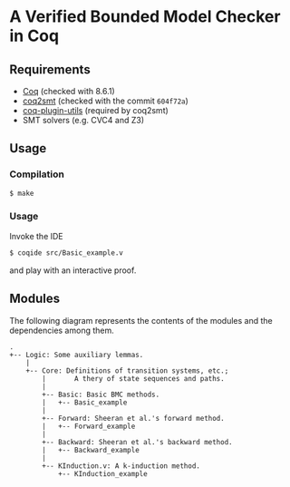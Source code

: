 # A Verified Bounded Model Checker in Coq

## Requirements

- [Coq](https://coq.inria.fr) (checked with 8.6.1)
- [coq2smt](https://github.com/wangjwchn/coq2smt) (checked with the commit `604f72a`)
- [coq-plugin-utils](https://github.com/gmalecha/coq-plugin-utils) (required by coq2smt)
- SMT solvers (e.g. CVC4 and Z3)

## Usage

### Compilation

```.sh
$ make
```

### Usage

Invoke the IDE
```.sh
$ coqide src/Basic_example.v
```
and play with an interactive proof.

## Modules

The following diagram represents the contents of the modules and the dependencies among them.

```
.
+-- Logic: Some auxiliary lemmas.
    |
    +-- Core: Definitions of transition systems, etc.;
        |       A thery of state sequences and paths.
        |
        +-- Basic: Basic BMC methods.
        |   +-- Basic_example
        |
        +-- Forward: Sheeran et al.'s forward method.
        |   +-- Forward_example
        |
        +-- Backward: Sheeran et al.'s backward method.
        |   +-- Backward_example
        |
        +-- KInduction.v: A k-induction method.
            +-- KInduction_example
```            
